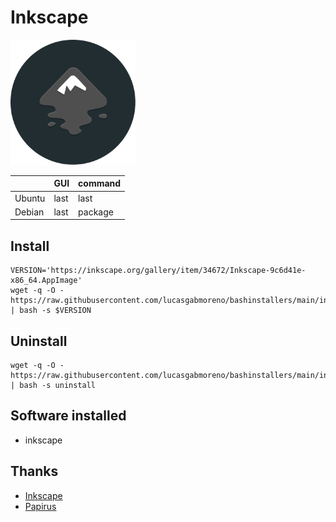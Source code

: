 # Inkscape
<img src="preview.svg" width="200">

| &nbsp; | GUI | command |
| :--- | :--- | :--- | 
| Ubuntu | last | last | 
| Debian | last | package |

## Install
```
VERSION='https://inkscape.org/gallery/item/34672/Inkscape-9c6d41e-x86_64.AppImage'
wget -q -O - https://raw.githubusercontent.com/lucasgabmoreno/bashinstallers/main/inkscape/install.sh | bash -s $VERSION
```

## Uninstall
```
wget -q -O - https://raw.githubusercontent.com/lucasgabmoreno/bashinstallers/main/inkscape/install.sh | bash -s uninstall
```

## Software installed
* inkscape

## Thanks
* [Inkscape](https://inkscape.org/)
* [Papirus](https://github.com/PapirusDevelopmentTeam)
